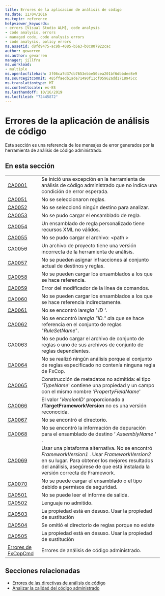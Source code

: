 ```yaml
---
title: Errores de la aplicación de análisis de código
ms.date: 11/04/2016
ms.topic: reference
helpviewer_keywords:
- errors [Visual Studio ALM], code analysis
- code analysis, errors
- managed code, code analysis errors
- code analysis, policy errors
ms.assetid: d8fd9475-ac9b-4085-b5a3-b0c807922cac
author: gewarren
ms.author: gewarren
manager: jillfra
ms.workload:
- multiple
ms.openlocfilehash: 3f06ca7d37cb7653ebbe50cea201bf6dbbdee8e9
ms.sourcegitcommit: 485ffaedb1ade71490f11cf05962add1718945cc
ms.translationtype: MT
ms.contentlocale: es-ES
ms.lasthandoff: 10/16/2019
ms.locfileid: "72445872"
---
```

# <a name="code-analysis-application-errors"></a>Errores de la aplicación de análisis de código

Esta sección es una referencia de los mensajes de error generados por la herramienta de análisis de código administrado.

## <a name="in-this-section"></a>En esta sección

|||
|-|-|
|[CA0001](ca0001.md)|Se inició una excepción en la herramienta de análisis de código administrado que no indica una condición de error esperada.|
|[CA0051](ca0051.md)|No se seleccionaron reglas.|
|[CA0052](ca0052.md)|No se seleccionó ningún destino para analizar.|
|[CA0053](ca0053.md)|No se pudo cargar el ensamblado de regla.|
|[CA0054](ca0054.md)|Un ensamblado de regla personalizado tiene recursos XML no válidos.|
|[CA0055](ca0055.md)|No se pudo cargar el archivo: \<path >|
|[CA0056](ca0056.md)|Un archivo de proyecto tiene una versión incorrecta de la herramienta de análisis.|
|[CA0057](ca0057.md)|No se pueden asignar infracciones al conjunto actual de destinos y reglas.|
|[CA0058](ca0058.md)|No se pueden cargar los ensamblados a los que se hace referencia.|
|[CA0059](ca0059.md)|Error del modificador de la línea de comandos.|
|[CA0060](ca0060.md)|No se pueden cargar los ensamblados a los que se hace referencia indirectamente.|
|[CA0061](ca0061.md)|No se encontró la*regla ' ID '.*|
|[CA0062](ca0062.md)|No se encontró la*regla "ID." a*la que se hace referencia en el conjunto de reglas "*RuleSetName*".|
|[CA0063](ca0063.md)|No se pudo cargar el archivo de conjunto de reglas o uno de sus archivos de conjunto de reglas dependientes.|
|[CA0064](ca0064.md)|No se realizó ningún análisis porque el conjunto de reglas especificado no contenía ninguna regla de FxCop.|
|[CA0065](ca0065.md)|Construcción de metadatos no admitida: el tipo '*TypeName*' contiene una propiedad y un campo con el mismo nombre '*PropertyFieldName*'|
|[CA0066](ca0066.md)|El valor '*VersionID*' proporcionado a **/TargetFrameworkVersion** no es una versión reconocida.|
|[CA0067](ca0067.md)|No se encontró el directorio.|
|[CA0068](ca0068.md)|No se encontró la información de depuración para el ensamblado de destino *' AssemblyName '* .|
|[CA0069](ca0069.md)|Usar una plataforma alternativa. No se encontró *FrameworkVersion1* . Usar *FrameworkVersion2* en su lugar. Para obtener los mejores resultados del análisis, asegúrese de que está instalada la versión correcta de Framework.|
|[CA0070](ca0070.md)|No se puede cargar el ensamblado o el tipo debido a permisos de seguridad.|
|[CA0501](ca0501.md)|No se puede leer el informe de salida.|
|[CA0502](ca0502.md)|Lenguaje no admitido.|
|[CA0503](ca0503.md)|La propiedad está en desuso. Usar la propiedad de sustitución|
|[CA0504](ca0504.md)|Se omitió el directorio de reglas porque no existe|
|[CA0505](ca0505.md)|La propiedad está en desuso. Usar la propiedad de sustitución|
|[Errores de FxCopCmd](fxcopcmd-errors.md)|Errores de análisis de código administrado.|

## <a name="related-sections"></a>Secciones relacionadas

- [Errores de las directivas de análisis de código](../code-quality/code-analysis-policy-errors.md)
- [Analizar la calidad del código administrado](../code-quality/code-analysis-for-managed-code-overview.md)
